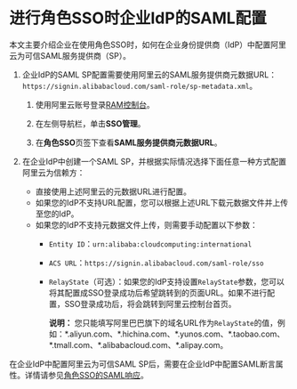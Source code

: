 # 进行角色SSO时企业IdP的SAML配置

本文主要介绍企业在使用角色SSO时，如何在企业身份提供商（IdP）中配置阿里云为可信SAML服务提供商（SP）。

1.  企业IdP的SAML SP配置需要使用阿里云的SAML服务提供商元数据URL：`https://signin.alibabacloud.com/saml-role/sp-metadata.xml`。

    1.  使用阿里云账号登录[RAM控制台](https://ram.console.aliyun.com/)。

    2.  在左侧导航栏，单击**SSO管理**。

    3.  在**角色SSO**页签下查看**SAML服务提供商元数据URL**。

2.  在企业IdP中创建一个SAML SP，并根据实际情况选择下面任意一种方式配置阿里云为信赖方：

    -   直接使用上述阿里云的元数据URL进行配置。
    -   如果您的IdP不支持URL配置，您可以根据上述URL下载元数据文件并上传至您的IdP。
    -   如果您的IdP不支持元数据文件上传，则需要手动配置以下参数：
        -   `Entity ID`：`urn:alibaba:cloudcomputing:international`
        -   `ACS URL`：`https://signin.alibabacloud.com/saml-role/sso`
        -   `RelayState`（可选）：如果您的IdP支持设置`RelayState`参数，您可以将其配置成SSO登录成功后希望跳转到的页面URL。如果不进行配置，SSO登录成功后，将会跳转到阿里云控制台首页。

            **说明：** 您只能填写阿里巴巴旗下的域名URL作为`RelayState`的值，例如：\*.aliyun.com、\*.hichina.com、\*.yunos.com、\*.taobao.com、\*.tmall.com、\*.alibabacloud.com、\*.alipay.com。


在企业IdP中配置阿里云为可信SAML SP后，需要在企业IdP中配置SAML断言属性。详情请参见[角色SSO的SAML响应](/intl.zh-CN/单点登录管理（SSO）/角色SSO/支持角色SSO的SAML断言.md)。

